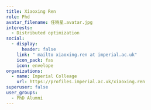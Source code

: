```yaml
---
title: Xiaoxing Ren
role: Phd
avatar_filename: 任晓星.avatar.jpg
interests:
  - Distributed optimization
social:
  - display:
      header: false
    link: " mailto xiaoxing.ren at imperial.ac.uk"
    icon_pack: fas
    icon: envelope
organizations:
  - name: Imperial Colleage
    url: https://profiles.imperial.ac.uk/xiaoxing.ren
superuser: false
user_groups:
  - PhD Alumni
---
```


